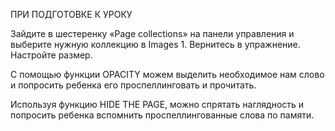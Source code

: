 ПРИ ПОДГОТОВКЕ К УРОКУ

Зайдите в шестеренку «Page collections» на панели управления и выберите нужную коллекцию в Images 1. Вернитесь в упражнение. Настройте размер. 

С помощью функции OPACITY можем выделить необходимое нам слово и попросить ребенка его проспеллинговать и прочитать. 

Используя функцию HIDE THE PAGE, можно спрятать наглядность и попросить ребенка вспомнить проспеллингованные слова по памяти.
